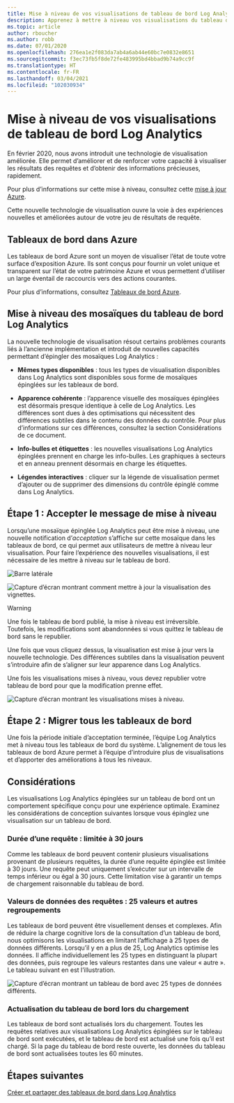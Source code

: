 ```yaml
---
title: Mise à niveau de vos visualisations de tableau de bord Log Analytics
description: Apprenez à mettre à niveau vos visualisations du tableau de bord Log Analytics avec des requêtes pouvant fournir de puissants insights.
ms.topic: article
author: rboucher
ms.author: robb
ms.date: 07/01/2020
ms.openlocfilehash: 276ea1e2f083da7ab4a6ab44e60bc7e0832e8651
ms.sourcegitcommit: f3ec73fb5f8de72fe483995bd4bbad9b74a9cc9f
ms.translationtype: HT
ms.contentlocale: fr-FR
ms.lasthandoff: 03/04/2021
ms.locfileid: "102030934"
---
```

# <a name="upgrading-your-log-analytics-dashboard-visualizations"></a>Mise à niveau de vos visualisations de tableau de bord Log Analytics

En février 2020, nous avons introduit une technologie de visualisation améliorée. Elle permet d’améliorer et de renforcer votre capacité à visualiser les résultats des requêtes et d’obtenir des informations précieuses, rapidement. 

Pour plus d’informations sur cette mise à niveau, consultez cette [mise à jour Azure](https://azure.microsoft.com/updates/azure-monitor-log-analytics-upgraded-results-visualization/). 

Cette nouvelle technologie de visualisation ouvre la voie à des expériences nouvelles et améliorées autour de votre jeu de résultats de requête. 

## <a name="dashboards-in-azure"></a>Tableaux de bord dans Azure

Les tableaux de bord Azure sont un moyen de visualiser l’état de toute votre surface d’exposition Azure. Ils sont conçus pour fournir un volet unique et transparent sur l’état de votre patrimoine Azure et vous permettent d’utiliser un large éventail de raccourcis vers des actions courantes. 

Pour plus d’informations, consultez [Tableaux de bord Azure](../../azure-portal/azure-portal-dashboards.md).


## <a name="upgrading-log-analytics-dashboard-parts"></a>Mise à niveau des mosaïques du tableau de bord Log Analytics

La nouvelle technologie de visualisation résout certains problèmes courants liés à l’ancienne implémentation et introduit de nouvelles capacités permettant d’épingler des mosaïques Log Analytics : 

- **Mêmes types disponibles** : tous les types de visualisation disponibles dans Log Analytics sont disponibles sous forme de mosaïques épinglées sur les tableaux de bord.

- **Apparence cohérente** : l’apparence visuelle des mosaïques épinglées est désormais presque identique à celle de Log Analytics. Les différences sont dues à des optimisations qui nécessitent des différences subtiles dans le contenu des données du contrôle. Pour plus d’informations sur ces différences, consultez la section Considérations de ce document.

- **Info-bulles et étiquettes** : les nouvelles visualisations Log Analytics épinglées prennent en charge les info-bulles. Les graphiques à secteurs et en anneau prennent désormais en charge les étiquettes.

- **Légendes interactives** : cliquer sur la légende de visualisation permet d’ajouter ou de supprimer des dimensions du contrôle épinglé comme dans Log Analytics.

## <a name="stage-1---opt-in-upgrade-message"></a>Étape 1 : Accepter le message de mise à niveau

Lorsqu’une mosaïque épinglée Log Analytics peut être mise à niveau, une nouvelle notification d’*acceptation* s’affiche sur cette mosaïque dans les tableaux de bord, ce qui permet aux utilisateurs de mettre à niveau leur visualisation. Pour faire l’expérience des nouvelles visualisations, il est nécessaire de les mettre à niveau sur le tableau de bord.

 
![Barre latérale](media/dashboard-upgrade/update-message-1.png)
 
![Capture d’écran montrant comment mettre à jour la visualisation des vignettes.](media/dashboard-upgrade/update-message-2.png)

> [!WARNING]
> Une fois le tableau de bord publié, la mise à niveau est irréversible. Toutefois, les modifications sont abandonnées si vous quittez le tableau de bord sans le republier.  

Une fois que vous cliquez dessus, la visualisation est mise à jour vers la nouvelle technologie. Des différences subtiles dans la visualisation peuvent s’introduire afin de s’aligner sur leur apparence dans Log Analytics.

Une fois les visualisations mises à niveau, vous devez republier votre tableau de bord pour que la modification prenne effet.

![Capture d’écran montrant les visualisations mises à niveau.](media/dashboard-upgrade/update-message-3.png)

## <a name="stage-2---migration-of-all-dashboards"></a>Étape 2 : Migrer tous les tableaux de bord

Une fois la période initiale d’acceptation terminée, l’équipe Log Analytics met à niveau tous les tableaux de bord du système. L’alignement de tous les tableaux de bord Azure permet à l’équipe d’introduire plus de visualisations et d’apporter des améliorations à tous les niveaux.

## <a name="considerations"></a>Considérations

Les visualisations Log Analytics épinglées sur un tableau de bord ont un comportement spécifique conçu pour une expérience optimale. Examinez les considérations de conception suivantes lorsque vous épinglez une visualisation sur un tableau de bord.

### <a name="query-time-scope---30-day-limit"></a>Durée d’une requête : limitée à 30 jours

Comme les tableaux de bord peuvent contenir plusieurs visualisations provenant de plusieurs requêtes, la durée d’une requête épinglée est limitée à 30 jours. Une requête peut uniquement s’exécuter sur un intervalle de temps inférieur ou égal à 30 jours. Cette limitation vise à garantir un temps de chargement raisonnable du tableau de bord.

### <a name="query-data-values---25-values-and-other-grouping"></a>Valeurs de données des requêtes : 25 valeurs et autres regroupements

Les tableaux de bord peuvent être visuellement denses et complexes. Afin de réduire la charge cognitive lors de la consultation d’un tableau de bord, nous optimisons les visualisations en limitant l’affichage à 25 types de données différents. Lorsqu’il y en a plus de 25, Log Analytics optimise les données. Il affiche individuellement les 25 types en distinguant la plupart des données, puis regroupe les valeurs restantes dans une valeur « autre ». Le tableau suivant en est l’illustration.  

![Capture d’écran montrant un tableau de bord avec 25 types de données différents.](media/dashboard-upgrade/values-25-limit.png)

### <a name="dashboard-refresh-on-load"></a>Actualisation du tableau de bord lors du chargement

Les tableaux de bord sont actualisés lors du chargement. Toutes les requêtes relatives aux visualisations Log Analytics épinglées sur le tableau de bord sont exécutées, et le tableau de bord est actualisé une fois qu’il est chargé. Si la page du tableau de bord reste ouverte, les données du tableau de bord sont actualisées toutes les 60 minutes.

## <a name="next-steps"></a>Étapes suivantes

[Créer et partager des tableaux de bord dans Log Analytics](../visualize/tutorial-logs-dashboards.md)